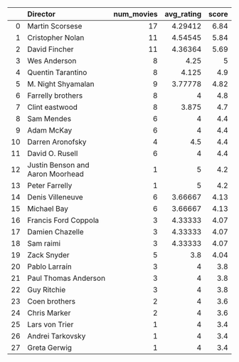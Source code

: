 |    | Director                         |   num_movies |   avg_rating |   score |
|---:|:---------------------------------|-------------:|-------------:|--------:|
|  0 | Martin Scorsese                  |           17 |      4.29412 |    6.84 |
|  1 | Cristopher Nolan                 |           11 |      4.54545 |    5.84 |
|  2 | David Fincher                    |           11 |      4.36364 |    5.69 |
|  3 | Wes Anderson                     |            8 |      4.25    |    5    |
|  4 | Quentin Tarantino                |            8 |      4.125   |    4.9  |
|  5 | M. Night Shyamalan               |            9 |      3.77778 |    4.82 |
|  6 | Farrelly brothers                |            8 |      4       |    4.8  |
|  7 | Clint eastwood                   |            8 |      3.875   |    4.7  |
|  8 | Sam Mendes                       |            6 |      4       |    4.4  |
|  9 | Adam McKay                       |            6 |      4       |    4.4  |
| 10 | Darren Aronofsky                 |            4 |      4.5     |    4.4  |
| 11 | David O. Rusell                  |            6 |      4       |    4.4  |
| 12 | Justin Benson and Aaron Moorhead |            1 |      5       |    4.2  |
| 13 | Peter Farrelly                   |            1 |      5       |    4.2  |
| 14 | Denis Villeneuve                 |            6 |      3.66667 |    4.13 |
| 15 | Michael Bay                      |            6 |      3.66667 |    4.13 |
| 16 | Francis Ford Coppola             |            3 |      4.33333 |    4.07 |
| 17 | Damien Chazelle                  |            3 |      4.33333 |    4.07 |
| 18 | Sam raimi                        |            3 |      4.33333 |    4.07 |
| 19 | Zack Snyder                      |            5 |      3.8     |    4.04 |
| 20 | Pablo Larraín                    |            3 |      4       |    3.8  |
| 21 | Paul Thomas Anderson             |            3 |      4       |    3.8  |
| 22 | Guy Ritchie                      |            3 |      4       |    3.8  |
| 23 | Coen brothers                    |            2 |      4       |    3.6  |
| 24 | Chris Marker                     |            2 |      4       |    3.6  |
| 25 | Lars von Trier                   |            1 |      4       |    3.4  |
| 26 | Andrei Tarkovsky                 |            1 |      4       |    3.4  |
| 27 | Greta Gerwig                     |            1 |      4       |    3.4  |